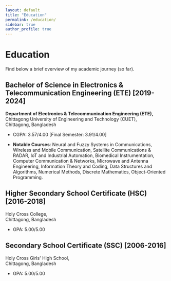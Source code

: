 ```yaml
---
layout: default
title: "Education"
permalink: /education/
sidebar: true
author_profile: true
---
```


# Education

Find below a brief overview of my academic journey (so far).

## Bachelor of Science in Electronics & Telecommunication Engineering (ETE) [2019-2024]  
**Department of Electronics & Telecommunication Engineering (ETE),**  
Chittagong University of Engineering and Technology (CUET),  
Chittagong, Bangladesh  
- CGPA: 3.57/4.00 [Final Semester: 3.91/4.00]

- **Notable Courses**: Neural and Fuzzy Systems in Communications, Wireless and Mobile Communication, Satellite Communications & RADAR, IoT and Industrial Automation, Biomedical Instrumentation, Computer Communication & Networks, Microwave and Antenna Engineering, Information Theory and Coding, Data Structures and Algorithms, Numerical Methods, Discrete Mathematics, Object-Oriented Programming.

## Higher Secondary School Certificate (HSC) [2016-2018]  
Holy Cross College,  
Chittagong, Bangladesh  
- GPA: 5.00/5.00

## Secondary School Certificate (SSC) [2006-2016]  
Holy Cross Girls' High School,  
Chittagong, Bangladesh  
- GPA: 5.00/5.00
